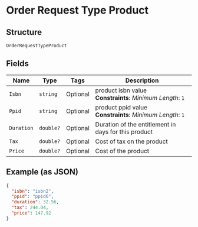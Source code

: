
# Order Request Type Product

## Structure

`OrderRequestTypeProduct`

## Fields

| Name | Type | Tags | Description |
|  --- | --- | --- | --- |
| `Isbn` | `string` | Optional | product isbn value<br>**Constraints**: *Minimum Length*: `1` |
| `Ppid` | `string` | Optional | product ppid value<br>**Constraints**: *Minimum Length*: `1` |
| `Duration` | `double?` | Optional | Duration of the entitlement in days for this product |
| `Tax` | `double?` | Optional | Cost of tax on the product |
| `Price` | `double?` | Optional | Cost of the product |

## Example (as JSON)

```json
{
  "isbn": "isbn2",
  "ppid": "ppid6",
  "duration": 32.56,
  "tax": 244.04,
  "price": 147.92
}
```

